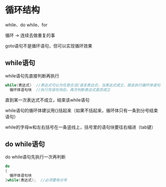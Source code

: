 # 循环结构
while、do while、for

循环 -> 连续去做重复的事

goto语句不是循环语句，但可以实现循环效果

## while语句
while语句先直接判断再执行
```C
while(表达式)  //表达式可以为任意合法C语言表达式，当表达式成立，就会执行循环体语句块
  循环体语句块  //执行完语句块后，再次判断表达式是否成立
```
直到某一次表达式不成立，结束该while语句

while语句的循环体建议用{}括起来（如果不括起来，循环体只有一条到分号结束语句）

while的字母w和左右括号在一条竖线上，括号里的语句块要往右缩进（tab键）

## do while语句
do while语句先执行一次再判断
```c
do
{
  循环体语句块
}while(表达式);  //必须要有分号
```

